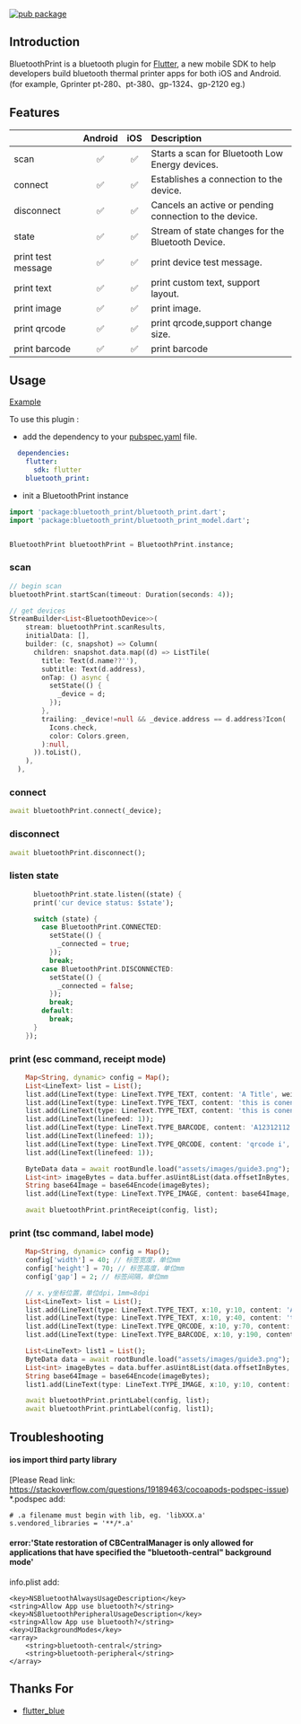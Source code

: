 [![pub package](https://img.shields.io/pub/v/bluetooth_print.svg)](https://pub.dartlang.org/packages/bluetooth_print)


## Introduction

BluetoothPrint is a bluetooth plugin for [Flutter](http://www.flutter.io), a new mobile SDK to help developers build bluetooth thermal printer apps for both iOS and Android.(for example, Gprinter pt-280、pt-380、gp-1324、gp-2120 eg.)



## Features

|                         |      Android       |         iOS          |             Description            |
| :---------------        | :----------------: | :------------------: |  :-------------------------------- |
| scan                    | :white_check_mark: |  :white_check_mark:  | Starts a scan for Bluetooth Low Energy devices. |
| connect                 | :white_check_mark: |  :white_check_mark:  | Establishes a connection to the device. |
| disconnect              | :white_check_mark: |  :white_check_mark:  | Cancels an active or pending connection to the device. |
| state                   | :white_check_mark: |  :white_check_mark:  | Stream of state changes for the Bluetooth Device. |
| print test message      | :white_check_mark: |  :white_check_mark:  | print device test message. |
| print text              | :white_check_mark: |  :white_check_mark:  | print custom text, support layout. |
| print image             | :white_check_mark: |  :white_check_mark:  | print image. |
| print qrcode            | :white_check_mark: |  :white_check_mark:  | print qrcode,support change size. |
| print barcode           | :white_check_mark: |  :white_check_mark:  | print barcode |


## Usage

[Example](https://github.com/thon-ju/bluetooth_print/blob/master/example/lib/main.dart)

To use this plugin :

- add the dependency to your [pubspec.yaml](https://github.com/thon-ju/bluetooth_print/blob/master/example/pubspec.yaml) file.

```yaml
  dependencies:
    flutter:
      sdk: flutter
    bluetooth_print:
```

- init a BluetoothPrint instance

```dart
import 'package:bluetooth_print/bluetooth_print.dart';
import 'package:bluetooth_print/bluetooth_print_model.dart';


BluetoothPrint bluetoothPrint = BluetoothPrint.instance;
```

### scan
```dart
// begin scan
bluetoothPrint.startScan(timeout: Duration(seconds: 4));

// get devices
StreamBuilder<List<BluetoothDevice>>(
    stream: bluetoothPrint.scanResults,
    initialData: [],
    builder: (c, snapshot) => Column(
      children: snapshot.data.map((d) => ListTile(
        title: Text(d.name??''),
        subtitle: Text(d.address),
        onTap: () async {
          setState(() {
            _device = d;
          });
        },
        trailing: _device!=null && _device.address == d.address?Icon(
          Icons.check,
          color: Colors.green,
        ):null,
      )).toList(),
    ),
  ),
```

### connect
```dart
await bluetoothPrint.connect(_device);
```

### disconnect
```dart
await bluetoothPrint.disconnect();
```

### listen state
```dart
      bluetoothPrint.state.listen((state) {
      print('cur device status: $state');

      switch (state) {
        case BluetoothPrint.CONNECTED:
          setState(() {
            _connected = true;
          });
          break;
        case BluetoothPrint.DISCONNECTED:
          setState(() {
            _connected = false;
          });
          break;
        default:
          break;
      }
    });
```

### print (esc command, receipt mode)
```dart
    Map<String, dynamic> config = Map();
    List<LineText> list = List();
    list.add(LineText(type: LineText.TYPE_TEXT, content: 'A Title', weight: 1, align: LineText.ALIGN_CENTER,linefeed: 1));
    list.add(LineText(type: LineText.TYPE_TEXT, content: 'this is conent left', weight: 0, align: LineText.ALIGN_LEFT,linefeed: 1));
    list.add(LineText(type: LineText.TYPE_TEXT, content: 'this is conent right', align: LineText.ALIGN_RIGHT,linefeed: 1));
    list.add(LineText(linefeed: 1));
    list.add(LineText(type: LineText.TYPE_BARCODE, content: 'A12312112', size:10, align: LineText.ALIGN_CENTER, linefeed: 1));
    list.add(LineText(linefeed: 1));
    list.add(LineText(type: LineText.TYPE_QRCODE, content: 'qrcode i', size:10, align: LineText.ALIGN_CENTER, linefeed: 1));
    list.add(LineText(linefeed: 1));

    ByteData data = await rootBundle.load("assets/images/guide3.png");
    List<int> imageBytes = data.buffer.asUint8List(data.offsetInBytes, data.lengthInBytes);
    String base64Image = base64Encode(imageBytes);
    list.add(LineText(type: LineText.TYPE_IMAGE, content: base64Image, align: LineText.ALIGN_CENTER, linefeed: 1));

    await bluetoothPrint.printReceipt(config, list);
```

### print (tsc command, label mode)
```dart
    Map<String, dynamic> config = Map();
    config['width'] = 40; // 标签宽度，单位mm
    config['height'] = 70; // 标签高度，单位mm
    config['gap'] = 2; // 标签间隔，单位mm

    // x、y坐标位置，单位dpi，1mm=8dpi
    List<LineText> list = List();
    list.add(LineText(type: LineText.TYPE_TEXT, x:10, y:10, content: 'A Title'));
    list.add(LineText(type: LineText.TYPE_TEXT, x:10, y:40, content: 'this is content'));
    list.add(LineText(type: LineText.TYPE_QRCODE, x:10, y:70, content: 'qrcode i\n'));
    list.add(LineText(type: LineText.TYPE_BARCODE, x:10, y:190, content: 'qrcode i\n'));

    List<LineText> list1 = List();
    ByteData data = await rootBundle.load("assets/images/guide3.png");
    List<int> imageBytes = data.buffer.asUint8List(data.offsetInBytes, data.lengthInBytes);
    String base64Image = base64Encode(imageBytes);
    list1.add(LineText(type: LineText.TYPE_IMAGE, x:10, y:10, content: base64Image,));

    await bluetoothPrint.printLabel(config, list);
    await bluetoothPrint.printLabel(config, list1);
```


## Troubleshooting
#### ios import third party library
[Please Read link: https://stackoverflow.com/questions/19189463/cocoapods-podspec-issue) 
*.podspec add:
```
# .a filename must begin with lib, eg. 'libXXX.a'
s.vendored_libraries = '**/*.a'
```


#### error:'State restoration of CBCentralManager is only allowed for applications that have specified the "bluetooth-central" background mode'    
info.plist add:
```
<key>NSBluetoothAlwaysUsageDescription</key>
<string>Allow App use bluetooth?</string>
<key>NSBluetoothPeripheralUsageDescription</key>
<string>Allow App use bluetooth?</string>
<key>UIBackgroundModes</key>
<array>
    <string>bluetooth-central</string>
    <string>bluetooth-peripheral</string>
</array>
```

## Thanks For
- [flutter_blue](https://github.com/pauldemarco/flutter_blue)